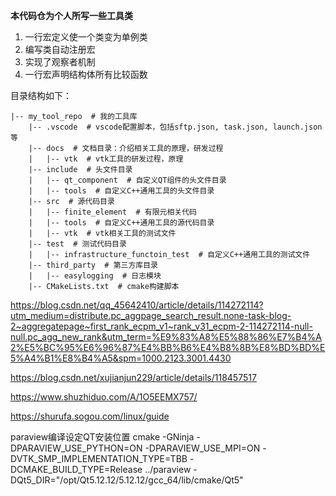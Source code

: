 **本代码仓为个人所写一些工具类**
  
 1. 一行宏定义使一个类变为单例类  
 2. 编写类自动注册宏  
 3. 实现了观察者机制  
 4. 一行宏声明结构体所有比较函数  

目录结构如下：
```
|-- my_tool_repo  # 我的工具库
    |-- .vscode  # vscode配置脚本，包括sftp.json, task.json, launch.json等
    |-- docs  # 文档目录：介绍相关工具的原理，研发过程
    |   |-- vtk  # vtk工具的研发过程，原理
    |-- include  # 头文件目录
    |   |-- qt_component  # 自定义QT组件的头文件目录
    |   |-- tools  # 自定义C++通用工具的头文件目录
    |-- src  # 源代码目录
    |   |-- finite_element  # 有限元相关代码
    |   |-- tools  # 自定义C++通用工具的源代码目录
    |   |-- vtk  # vtk相关工具的测试文件
    |-- test  # 测试代码目录
    |   |-- infrastructure_functoin_test  # 自定义C++通用工具的测试文件
    |-- third_party  # 第三方库目录
    |   |-- easylogging  # 日志模块
    |-- CMakeLists.txt  # cmake构建脚本
```


https://blog.csdn.net/qq_45642410/article/details/114272114?utm_medium=distribute.pc_aggpage_search_result.none-task-blog-2~aggregatepage~first_rank_ecpm_v1~rank_v31_ecpm-2-114272114-null-null.pc_agg_new_rank&utm_term=%E9%83%A8%E5%88%86%E7%B4%A2%E5%BC%95%E6%96%87%E4%BB%B6%E4%B8%8B%E8%BD%BD%E5%A4%B1%E8%B4%A5&spm=1000.2123.3001.4430


https://blog.csdn.net/xujianjun229/article/details/118457517

https://www.shuzhiduo.com/A/1O5EEMX757/

https://shurufa.sogou.com/linux/guide

paraview编译设定QT安装位置
cmake -GNinja -DPARAVIEW_USE_PYTHON=ON -DPARAVIEW_USE_MPI=ON -DVTK_SMP_IMPLEMENTATION_TYPE=TBB -DCMAKE_BUILD_TYPE=Release ../paraview -DQt5_DIR="/opt/Qt5.12.12/5.12.12/gcc_64/lib/cmake/Qt5"
